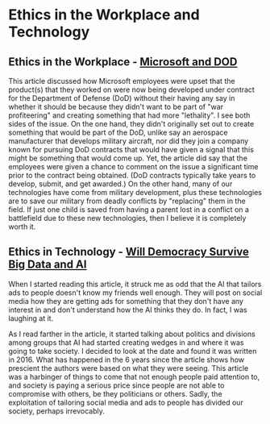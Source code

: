 # Ethics in the Workplace and Technology
## Ethics in the Workplace - [Microsoft and DOD](https://web.archive.org/web/20200616232735/https://www.businessinsider.com/microsoft-employees-protest-contract-us-army-hololens-2019-2)
This article discussed how Microsoft employees were upset that the product(s)
that they worked on were now being developed under contract for the 
Department of Defense (DoD) without their having any say in whether it 
should be because they didn't want to be part of "war profiteering" and 
creating something that had more "lethality".  I see both sides of the issue.
On the one hand, they didn't originally set out to create something that 
would be part of the DoD, unlike say an aerospace manufacturer that develops 
military aircraft, nor did they join a company known for pursuing DoD 
contracts that would have given a signal that this might be something that 
would come up.  Yet, the article did say that the employees were given a 
chance to comment on the issue a significant time prior to the contract 
being obtained.  (DoD contracts typically take years to develop, submit, and 
get awarded.)  On the other hand, many of our technologies have come from 
military development, plus these technologies are to save our military from 
deadly conflicts by "replacing" them in the field.  If just one child is 
saved from having a parent lost in a conflict on a battlefield due to these 
new technologies, then I believe it is completely worth it.

## Ethics in Technology - [Will Democracy Survive Big Data and AI](https://www.scientificamerican.com/article/will-democracy-survive-big-data-and-artificial-intelligence/)
When I started reading this article, it struck me as odd that the AI that 
tailors ads to people doesn't know my friends well enough.  They will post 
on social media how they are getting ads for something that they don't have 
any interest in and don't understand how the AI thinks they do.  In fact, I 
was laughing at it.  

As I read farther in the article, it started talking about politics and 
divisions among groups that AI had started creating wedges in and where it 
was going to take society.  I decided to look at the date and found it was 
written in 2016.  What has happened in the 6 years since the article shows 
how prescient the authors were based on what they were seeing.  This article 
was a harbinger of things to come that not enough people paid attention to, 
and society is paying a serious price since people are not able to 
compromise with others, be they politicians or others.  Sadly, the 
exploitation of tailoring social media and ads to people has divided our 
society, perhaps irrevocably.